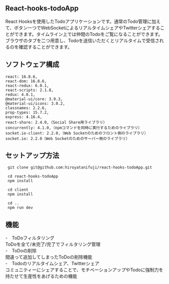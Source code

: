 ## React-hooks-todoApp
React Hooksを使用したTodoアプリケーションです。通常のTodo管理に加えて、ボタン一つでWebSocketによるリアルタイムシェアやTwitterシェアすることができます。タイムライン上では仲間のTodoをご覧になることができます。ブラウザのタブを二つ用意し、Todoを送信いただくとリアルタイムで受信されるのを確認することができます。

## ソフトウェア構成
```
react: 16.8.6,
react-dom: 16.8.6,
react-redux: 6.0.1,
react-scripts: 2.1.8,
redux: 4.0.1,
@material-ui/core: 3.9.3,
@material-ui/icons: 3.0.2,
classnames: 2.2.6,
prop-types: 15.7.2,
express: 4.16.4,
react-share: 2.4.0,（Social Share用ライブラリ）
concurrently: 4.1.0,（npmコマンドを同時に実行するためのライブラリ）
socket.io-client: 2.2.0,（Web Socketのためのフロント側のライブラリ）
socket.io: 2.2.0（Web Socketのためのサーバー側のライブラリ）
```


## セットアップ方法
```
 git clone git@github.com:hiroyatanifuji/react-hooks-todoApp.git

 cd react-hooks-todoApp
 npm install

 cd client
 npm install

 cd ..
 npm run dev
```

## 機能
-　ToDoフィルタリング  
  ToDoを全て/未完了/完了でフィルタリング管理  
-　ToDoの削除  
  間違って追加してしまったToDoの削除機能  
-　Todoのリアルタイムシェア、Twitterシェア  
  コミュニティーにシェアすることで、モチベーションアップやTodoに強制力を持たせて生産性をあげるための機能

